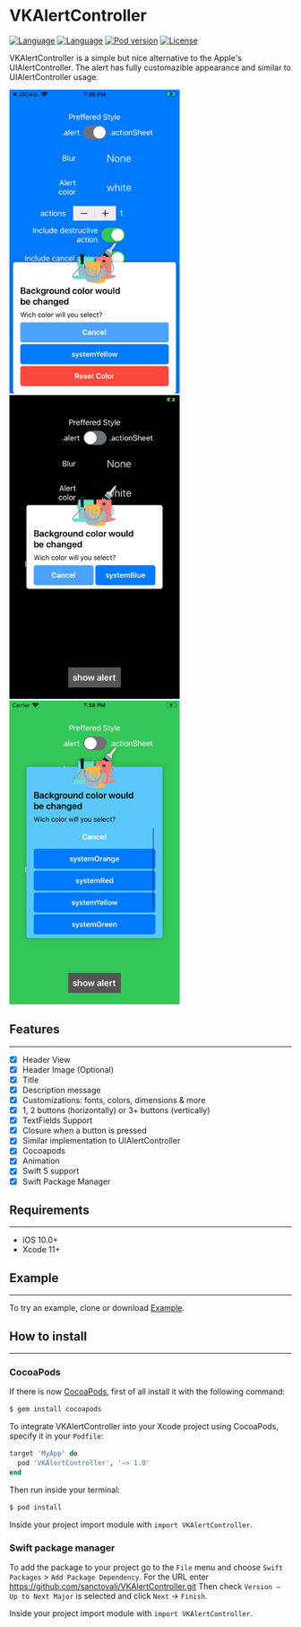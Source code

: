 # VKAlertController
[![Language](https://img.shields.io/badge/Swift-5.0-orange)](https://developer.apple.com/swift/)
[![Language](https://img.shields.io/badge/iOS-10%2B-brightgreen)](https://www.apple.com/ios/ios-13/)
[![Pod version](https://img.shields.io/cocoapods/v/VKAlertController)](https://cocoapods.org/pods/VKAlertController)
[![License](https://img.shields.io/github/license/sanctovali/VKAlertController)](/LICENSE)

VKAlertController is a simple but nice alternative to the Apple's UIAlertController. The alert has fully customazible appearance and similar to UIAlertController usage.

![Screenshot](https://github.com/sanctovali/VKAlertController/blob/assets/actionSheet.png)![Screenshot](https://github.com/sanctovali/VKAlertController/blob/assets/cancel.png)![Screenshot](https://github.com/sanctovali/VKAlertController/blob/assets/systemTeal.png)

## Features
----------------
- [x] Header View
- [x] Header Image (Optional)
- [x] Title
- [x] Description message
- [x] Customizations: fonts, colors, dimensions & more
- [x] 1, 2 buttons (horizontally) or 3+ buttons (vertically)
- [x] TextFields Support
- [x] Closure when a button is pressed
- [x] Similar implementation to UIAlertController
- [x] Cocoapods
- [x] Animation 
- [x] Swift 5 support
- [x] Swift Package Manager

## Requirements
----------------
- iOS 10.0+
- Xcode 11+

## Example
----------------
To try an example, clone or download [Example](https://github.com/sanctovali/VKAlertController/tree/example).

## How to install
----------------
### CocoaPods
If there is now [CocoaPods](http://cocoapods.org), first of all install it with the following command:
```bash
$ gem install cocoapods
```
To integrate VKAlertController into your Xcode project using CocoaPods, specify it in your `Podfile`:
```ruby
target 'MyApp' do
  pod 'VKAlertController', '~> 1.0'
end
```
Then run inside your terminal:

```bash
$ pod install
```

Inside your project import module with `import VKAlertController`.

### Swift package manager

To add the package to your project go to the `File` menu and choose `Swift Packages` > `Add Package Dependency`. For the URL enter https://github.com/sanctovali/VKAlertController.git
Then check `Version – Up to Next Major` is selected and click `Next` -> `Finish`.

Inside your project import module with `import VKAlertController`.
